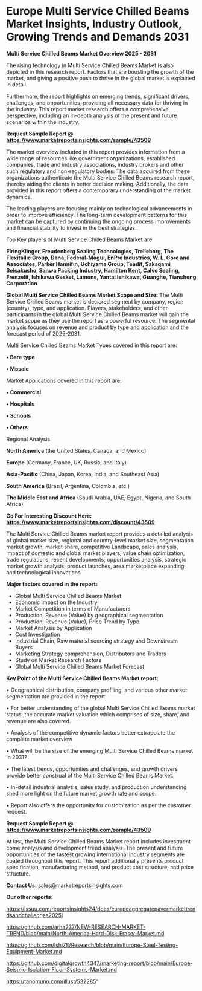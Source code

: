 # Europe Multi Service Chilled Beams Market Insights, Industry Outlook, Growing Trends and Demands 2031

<Strong> Multi Service Chilled Beams Market Overview 2025 - 2031</strong>

The rising technology in Multi Service Chilled Beams Market is also depicted in this research report. Factors that are boosting the growth of the market, and giving a positive push to thrive in the global market is explained in detail.

Furthermore, the report highlights on emerging trends, significant drivers, challenges, and opportunities, providing all necessary data for thriving in the industry. This report market research offers a comprehensive perspective, including an in-depth analysis of the present and future scenarios within the industry.

<strong>Request Sample Report @ <a href=https://www.marketreportsinsights.com/sample/43509>https://www.marketreportsinsights.com/sample/43509</a></strong>

The market overview included in this report provides information from a wide range of resources like government organizations, established companies, trade and industry associations, industry brokers and other such regulatory and non-regulatory bodies. The data acquired from these organizations authenticate the Multi Service Chilled Beams research report, thereby aiding the clients in better decision making. Additionally, the data provided in this report offers a contemporary understanding of the market dynamics.

The leading players are focusing mainly on technological advancements in order to improve efficiency. The long-term development patterns for this market can be captured by continuing the ongoing process improvements and financial stability to invest in the best strategies.

Top Key players of Multi Service Chilled Beams Market are:

<strong>ElringKlinger, Freudenberg Sealing Technologies, Trelleborg, The Flexitallic Group, Dana, Federal-Mogul, EnPro Industries, W. L. Gore and Associates, Parker Hannifin, Uchiyama Group, Teadit, Sakagami Seisakusho, Sanwa Packing Industry, Hamilton Kent, Calvo Sealing, Frenzelit, Ishikawa Gasket, Lamons, Yantai Ishikawa, Guanghe, Tiansheng Corporation</strong>

<strong><b>Global Multi Service Chilled Beams Market Scope and Size:</b></strong>
The Multi Service Chilled Beams market is declared segment by company, region (country), type, and application. Players, stakeholders, and other participants in the global Multi Service Chilled Beams market will gain the market scope as they use the report as a powerful resource. The segmental analysis focuses on revenue and product by type and application and the forecast period of 2025-2031.

Multi Service Chilled Beams Market Types covered in this report are:

<strong>•  Bare type

•  Mosaic</strong>

Market Applications covered in this report are:

<strong>•  Commercial

•  Hospitals

•  Schools

•  Others</strong> 

Regional Analysis

<strong>North America</strong> (the United States, Canada, and Mexico)

<strong>Europe</strong> (Germany, France, UK, Russia, and Italy)

<strong>Asia-Pacific</strong> (China, Japan, Korea, India, and Southeast Asia)

<strong>South America</strong> (Brazil, Argentina, Colombia, etc.)

<strong>The Middle East and Africa</strong> (Saudi Arabia, UAE, Egypt, Nigeria, and South Africa)

<strong>Go For Interesting Discount Here: <a href=https://www.marketreportsinsights.com/discount/43509>https://www.marketreportsinsights.com/discount/43509</a></strong>

The Multi Service Chilled Beams market report provides a detailed analysis of global market size, regional and country-level market size, segmentation market growth, market share, competitive Landscape, sales analysis, impact of domestic and global market players, value chain optimization, trade regulations, recent developments, opportunities analysis, strategic market growth analysis, product launches, area marketplace expanding, and technological innovations.

<strong><b>Major factors covered in the report:</b></strong>
<ul>
  <li>Global Multi Service Chilled Beams Market </li>
  <li>Economic Impact on the Industry</li>
  <li>Market Competition in terms of Manufacturers</li>
  <li>Production, Revenue (Value) by geographical segmentation</li>
  <li>Production, Revenue (Value), Price Trend by Type</li>
  <li>Market Analysis by Application</li>
  <li>Cost Investigation</li>
  <li>Industrial Chain, Raw material sourcing strategy and Downstream Buyers</li>
  <li>Marketing Strategy comprehension, Distributors and Traders</li>
  <li>Study on Market Research Factors</li>
  <li>Global Multi Service Chilled Beams Market Forecast</li>
</ul>

<strong><b>Key Point of the Multi Service Chilled Beams Market report:</b></strong>

• Geographical distribution, company profiling, and various other market segmentation are provided in the report.

• For better understanding of the global Multi Service Chilled Beams market status, the accurate market valuation which comprises of size, share, and revenue are also covered.

• Analysis of the competitive dynamic factors better extrapolate the complete market overview

• What will be the size of the emerging Multi Service Chilled Beams market in 2031?

• The latest trends, opportunities and challenges, and growth drivers provide better construal of the Multi Service Chilled Beams Market.

• In-detail industrial analysis, sales study, and production understanding shed more light on the future market growth rate and scope.

• Report also offers the opportunity for customization as per the customer request.

<strong>Request Sample Report @ <a href=https://www.marketreportsinsights.com/sample/43509>https://www.marketreportsinsights.com/sample/43509</a></strong>

At last, the Multi Service Chilled Beams Market report includes investment come analysis and development trend analysis. The present and future opportunities of the fastest growing international industry segments are coated throughout this report. This report additionally presents product specification, manufacturing method, and product cost structure, and price structure.

<strong>Contact Us:</strong>
sales@marketreportsinsights.com

<strong>Our other reports:</strong>

<a href=https://issuu.com/reportsinsights24/docs/europeaggregatepavermarkettrendsandchallenges2025i>https://issuu.com/reportsinsights24/docs/europeaggregatepavermarkettrendsandchallenges2025i</a>

<a href=https://github.com/arha237/NEW-RESEARCH-MARKET-TREND/blob/main/North-America-Hard-Disk-Eraser-Market.md>https://github.com/arha237/NEW-RESEARCH-MARKET-TREND/blob/main/North-America-Hard-Disk-Eraser-Market.md</a>

<a href=https://github.com/Ishi78/Research/blob/main/Europe-Steel-Testing-Equipment-Market.md>https://github.com/Ishi78/Research/blob/main/Europe-Steel-Testing-Equipment-Market.md</a>

<a href=https://github.com/digitalgrowth4347/marketing-report/blob/main/Europe-Seismic-Isolation-Floor-Systems-Market.md>https://github.com/digitalgrowth4347/marketing-report/blob/main/Europe-Seismic-Isolation-Floor-Systems-Market.md</a>

<a href=https://tanomuno.com/illust/532285>https://tanomuno.com/illust/532285</a>"
